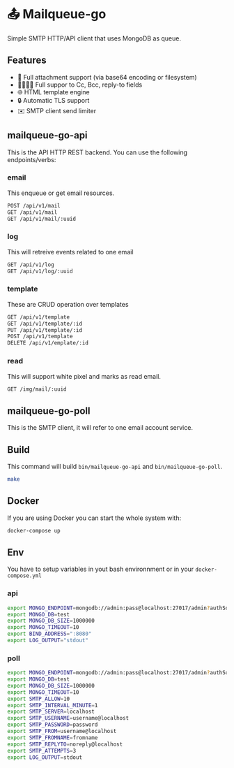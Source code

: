 # 📤 Mailqueue-go

Simple SMTP HTTP/API client that uses MongoDB as queue.

## Features

- 📎 Full attachment support (via base64 encoding or filesystem)
- 👨‍👩‍👧‍👦 Full suppor to Cc, Bcc, reply-to fields
- 🌐 HTML template engine
- 🔒 Automatic TLS support
- ✉️ SMTP client send limiter

## mailqueue-go-api

This is the API HTTP REST backend. You can use the following endpoints/verbs:

### email

This enqueue or get email resources.

```bash
POST /api/v1/mail
GET /api/v1/mail
GET /api/v1/mail/:uuid
```

### log

This will retreive events related to one email

```bash
GET /api/v1/log
GET /api/v1/log/:uuid
```

### template

These are CRUD operation over templates

```bash
GET /api/v1/template
GET /api/v1/template/:id
PUT /api/v1/template/:id
POST /api/v1/template
DELETE /api/v1/emplate/:id
```

### read

This will support white pixel and marks as read email.

```bash
GET /img/mail/:uuid
```

## mailqueue-go-poll

This is the SMTP client, it will refer to one email account service.

## Build

This command will build `bin/mailqueue-go-api` and `bin/mailqueue-go-poll`.

```bash
make
```

## Docker

If you are using Docker you can start the whole system with:

```bash
docker-compose up
```

## Env

You have to setup variables in yout bash environnment or in your `docker-compose.yml`

### api

```bash
export MONGO_ENDPOINT=mongodb://admin:pass@localhost:27017/admin?authSource=admin
export MONGO_DB=test
export MONGO_DB_SIZE=1000000
export MONGO_TIMEOUT=10
export BIND_ADDRESS=":8080"
export LOG_OUTPUT="stdout"
```

### poll

```bash
export MONGO_ENDPOINT=mongodb://admin:pass@localhost:27017/admin?authSource=admin
export MONGO_DB=test
export MONGO_DB_SIZE=1000000
export MONGO_TIMEOUT=10
export SMTP_ALLOW=10
export SMTP_INTERVAL_MINUTE=1
export SMTP_SERVER=localhost
export SMTP_USERNAME=username@localhost
export SMTP_PASSWORD=password
export SMTP_FROM=username@localhost
export SMTP_FROMNAME=fromname
export SMTP_REPLYTO=noreply@localhost
export SMTP_ATTEMPTS=3
export LOG_OUTPUT=stdout
```
